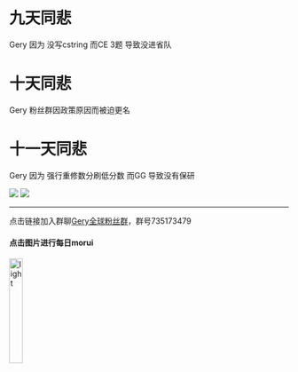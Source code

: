 <!--# Gery 主站-->

# 九天同悲
Gery 因为 没写cstring 而CE 3题 导致没进省队
# 十天同悲
Gery 粉丝群因政策原因而被迫更名
# 十一天同悲
Gery 因为 强行重修数分刷低分数 而GG 导致没有保研

![](assets/tp.png)
![](assets/rrtp.jpg)

----

点击链接加入群聊[Gery全球粉丝群](https://jq.qq.com/?_wv=1027&k=5C6CONJ)，群号735173479

#### 点击图片进行每日morui

<a href="http://orz.gery.top"><img src="amWiki/images/lightgery.png"  width="22%" alt="light"/>
